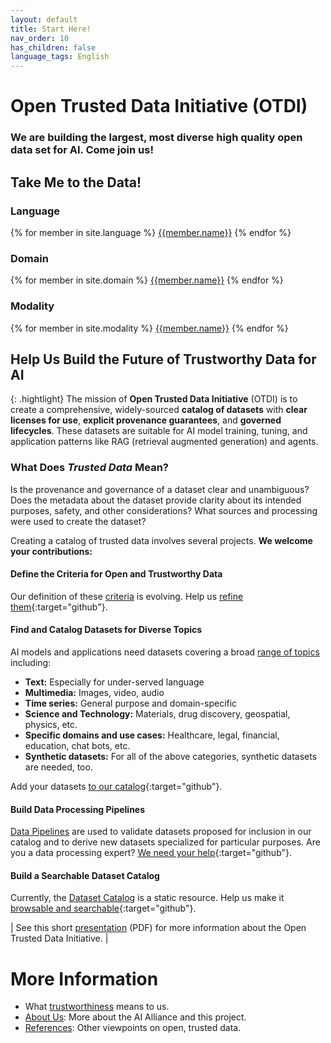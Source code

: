 ```yaml
---
layout: default
title: Start Here!
nav_order: 10
has_children: false
language_tags: English
---
```


# Open Trusted Data Initiative (OTDI) 
### We are building the largest, most diverse high quality open data set for AI. Come join us!

## Take Me to the Data!

### Language

<div class="table-wrapper">
{% for member in site.language %}
  <a href="{{site.baseurl}}/catalog/language/#{{member.tag}}" class="btn btn-primary fs-5 mb-4 mb-md-0 mr-2 no-glyph text-center">{{member.name}}</a>
{% endfor %}
</div>

### Domain

<div class="table-wrapper">
{% for member in site.domain %}
  <a href="{{site.baseurl}}/catalog/domain/#{{member.tag}}" class="btn btn-primary fs-5 mb-4 mb-md-0 mr-2 no-glyph text-center">{{member.name}}</a>
{% endfor %}
</div>

### Modality

<div class="table-wrapper">
{% for member in site.modality %}
  <a href="{{site.baseurl}}/catalog/modality/#{{member.tag}}" class="btn btn-primary fs-5 mb-4 mb-md-0 mr-2 no-glyph text-center">{{member.name}}</a>
{% endfor %}
</div>

## Help Us Build the Future of Trustworthy Data for AI

{: .hightlight}
The mission of **Open Trusted Data Initiative** (OTDI) is to create a comprehensive, widely-sourced **catalog of datasets** with **clear licenses for use**, **explicit provenance guarantees**, and **governed lifecycles**. These datasets are suitable for AI model training, tuning, and application patterns like RAG (retrieval augmented generation) and agents.

### What Does _Trusted Data_ Mean?

Is the provenance and governance of a dataset clear and unambiguous? Does the metadata about the dataset provide clarity about its intended purposes, safety, and other considerations? What sources and processing were used to create the dataset?

Creating a catalog of trusted data involves several projects. **We welcome your contributions:**

#### Define the Criteria for Open and Trustworthy Data

Our definition of these [criteria]({{site.baseurl}}/dataset-requirements/) is evolving. Help us [refine them](https://github.com/orgs/The-AI-Alliance/projects/28/views/1?filterQuery=label%3A%22dataset+requirements%22){:target="github"}.

#### Find and Catalog Datasets for Diverse Topics

AI models and applications need datasets covering a broad [range of topics]({{site.baseurl}}/contributing/#what-kinds-of-datasets-do-we-want) including: 

* **Text:** Especially for under-served language
* **Multimedia:** Images, video, audio
* **Time series:** General purpose and domain-specific
* **Science and Technology:** Materials, drug discovery, geospatial, physics, etc.
* **Specific domains and use cases:** Healthcare, legal, financial, education, chat bots, etc.
* **Synthetic datasets:** For all of the above categories, synthetic datasets are needed, too.

Add your datasets [to our catalog](https://github.com/orgs/The-AI-Alliance/projects/28/views/1?filterQuery=label%3A%22diverse+datasets%22){:target="github"}.

#### Build Data Processing Pipelines

[Data Pipelines]({{site.baseurl}}/our-processing/) are used to validate datasets proposed for inclusion in our catalog and to derive new datasets specialized for particular purposes. Are you a data processing expert? [We need your help](https://github.com/orgs/The-AI-Alliance/projects/28/views/1?filterQuery=label%3A%22data+pipelines%22){:target="github"}.

#### Build a Searchable Dataset Catalog

Currently, the [Dataset Catalog]({{site.baseurl}}/catalog/catalog) is a static resource. Help us make it [browsable and searchable](https://github.com/orgs/The-AI-Alliance/projects/28/views/1?filterQuery=label%3A%22dataset+catalog%22){:target="github"}.


| See this short [presentation]({{site.baseurl}}/files/OTDI-Overview.pdf) (PDF) for more information about the Open Trusted Data Initiative. |

# More Information

* What [trustworthiness]({{site.baseurl}}/trustworthiness) means to us.
* [About Us]({{site.baseurl}}/about): More about the AI Alliance and this project.
* [References]({{site.baseurl}}/references): Other viewpoints on open, trusted data.
